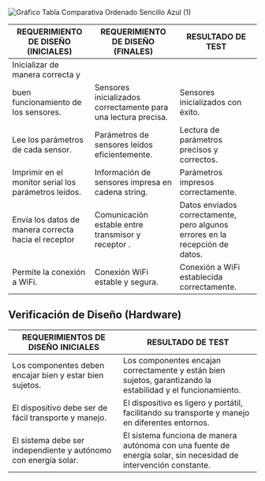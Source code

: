 ![Gráfico Tabla Comparativa Ordenado Sencillo Azul (1)](https://github.com/lucero-zamora/Grupo3-FdD/assets/166184502/12081ff8-5d5c-4553-9245-c77e7fdd01a3)

| **REQUERIMIENTO DE DISEÑO (INICIALES)**                    | **REQUERIMIENTO DE DISEÑO (FINALES)**                           | **RESULTADO DE TEST**                                                                                           |
|------------------------------------------------------------|-----------------------------------------------------------------|---------------------------------------------------------------------------------------------------------------|
| Inicializar   de manera correcta y 
buen funcionamiento de los sensores.                     | Sensores inicializados correctamente para una lectura precisa.  | Sensores inicializados con éxito.                                                  |
| Lee los parámetros de cada sensor.                         | Parámetros de sensores leídos eficientemente.                   | Lectura de parámetros precisos y correctos.                                                  |
| Imprimir en el monitor serial los parámetros leídos.        | Información de sensores impresa en cadena string.               | Parámetros impresos correctamente.                          |
| Envía los datos de manera correcta hacia el receptor| Comunicación estable entre transmisor y receptor .          | Datos enviados correctamente, pero algunos errores en la recepción de datos.                                   |
| Permite la conexión a WiFi.                                | Conexión WiFi estable y segura.                                 | Conexión a WiFi establecida correctamente.                                                                     |
                                                                              


<h2 align = "left">Verificación de Diseño (Hardware)</h2>

| **REQUERIMIENTOS DE DISEÑO INICIALES**                     | **RESULTADO DE TEST**                                                                                           |
|------------------------------------------------------------|-----------------------------------------------------------------------------------------------------------------|
| Los componentes deben encajar bien y estar bien sujetos.   | Los componentes encajan correctamente y están bien sujetos, garantizando la estabilidad y el funcionamiento.    |
| El dispositivo debe ser de fácil transporte y manejo.      | El dispositivo es ligero y portátil, facilitando su transporte y manejo en diferentes entornos.                 |
| El sistema debe ser independiente y autónomo con energía solar.    | El sistema funciona de manera autónoma con una fuente de energía solar, sin necesidad de intervención constante.|

